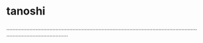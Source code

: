 # tanoshi

....................................................................................................................................................................